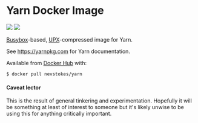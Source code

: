 # Yarn Docker Image

[![](https://images.microbadger.com/badges/image/nevstokes/yarn.svg)](https://microbadger.com/images/nevstokes/yarn "Get your own image badge on microbadger.com") [![](https://images.microbadger.com/badges/commit/nevstokes/yarn.svg)](https://microbadger.com/images/nevstokes/yarn "Get your own commit badge on microbadger.com")

[Busybox](https://www.busybox.net)-based, [UPX](https://upx.github.io)-compressed image for Yarn.

See https://yarnpkg.com for Yarn documentation.

Available from [Docker Hub](https://hub.docker.com/r/nevstokes/yarn/) with:

    $ docker pull nevstokes/yarn

#### Caveat lector
This is the result of general tinkering and experimentation. Hopefully it will be something at least of interest to someone but it's likely unwise to be using this for anything critically important.

